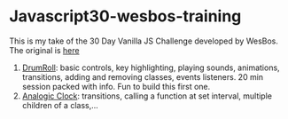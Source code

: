 # Javascript30-wesbos-training
This is my take of the 30 Day Vanilla JS Challenge developed by WesBos.  
The original is [here](https://github.com/wesbos/JavaScript30)

1. [DrumRoll](01%20-%20JavaScript%20Drum%20Kit/drum_01.html): basic controls, key highlighting, playing sounds, animations, transitions, adding and removing classes, events listeners. 20 min session packed with info. Fun to build this first one.  
1. [Analogic Clock](02%20-%20JavaScript%20CSS%20Clock/02_JSClock.html): transitions, calling a function at set interval, multiple children of a class,...  
